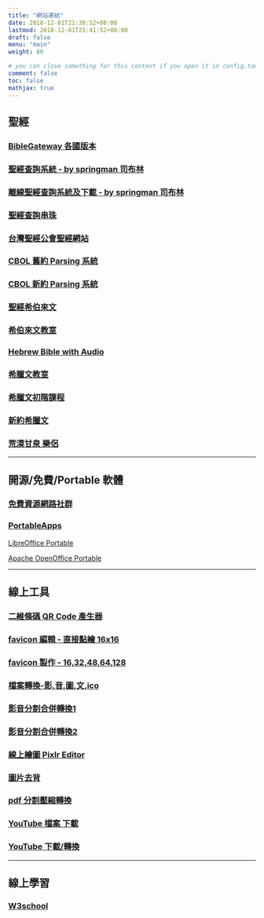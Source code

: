 ```yaml
---
title: "網站連結"
date: 2018-12-01T21:38:52+08:00
lastmod: 2018-12-01T21:41:52+08:00
draft: false
menu: "main"
weight: 80

# you can close something for this content if you open it in config.toml.
comment: false
toc: false
mathjax: true
---
```


## 聖經

### <a href="https://www.biblegateway.com/" target="_blank">BibleGateway 各國版本</a>

### <a href="/OfflineBible076/index.html" target="_blank">聖經查詢系統 - by springman 司布林</a>

### <a href="http://springbible.fhl.net/OfflineBible/offline.html" target="_blank">離線聖經查詢系統及下載 - by springman 司布林</a>

### <a href="https://thingclear.com/Bible/vol.php?_Lng=B5" target="_blank">聖經查詢串珠</a>

### <a href="http://cb.fhl.net/" target="_blank">台灣聖經公會聖經網站</a>

### <a href="http://a2z.fhl.net/php/parsing.php?engs=Gen&chap=1&sec=1" target="_blank">CBOL 舊約 Parsing 系統</a>

### <a href="https://bible.fhl.net/new/fhlwhparsing.php?engs=Matt&chap=1&sec=1" target="_blank">CBOL 新約 Parsing 系統</a>

### <a href="http://www.chioulaoshi.org/BH/index.html" target="_blank">聖經希伯來文</a>

### <a href="http://hebrew.fhl.net/" target="_blank">希伯來文教室</a>

### <a href="http://bible.ort.org/intro1.asp?lang=1" target="_blank">Hebrew Bible with Audio</a>

### <a href="http://a2z.fhl.net/bible/greek/greek.html" target="_blank">希臘文教室</a>

### <a href="http://www.belovedhome.org/greekcourse.htm" target="_blank">希臘文初階課程</a>

### <a href="http://www.chioulaoshi.org/BGreek/index.html" target="_blank">新約希臘文</a>

### <a href="http://www.hymncompanions.org/index2.php" target="_blank">荒漠甘泉  樂侶</a>

---

## 開源/免費/Portable 軟體

### <a href="https://free.com.tw/" target="_blank">免費資源網路社群</a>

### <a href="https://portableapps.com/zh-tw" target="_blank">PortableApps</a>

<a href="https://portableapps.com/apps/office/libreoffice_portable" target="_blank">LibreOffice Portable</a>

<a href="https://portableapps.com/apps/office/openoffice_portable" target="_blank">Apache OpenOffice Portable</a>

---

## 線上工具

### <a href="https://qr.ioi.tw/zh/" target="_blank">二維條碼 QR Code 產生器</a>

### <a href="https://www.favicon.cc/" target="_blank">favicon 編輯 - 直接點繪 16x16</a>

### <a href="http://tw.faviconico.org/" target="_blank">favicon 製作 - 16,32,48,64,128</a>

### <a href="https://www.aconvert.com/tw/" target="_blank">檔案轉換-影,音,圖,文,ico</a>

### <a href="https://mergeaudio.online/" target="_blank">影音分割合併轉換1</a>

### <a href="https://mp3cut.net/tw/" target="_blank">影音分割合併轉換2</a>  

### <a href="https://pixlr.com/editor/" target="_blank">線上繪圖 Pixlr Editor</a>

### <a href="http://www.aigei.com/bgremover" target="_blank">圖片去背</a>

### <a href="https://pdf.io/tw/" target="_blank">pdf 分割壓縮轉換</a>

### <a href="http://kej.tw/flvretriever/" target="_blank">YouTube 檔案 下載</a>

### <a href="https://www.onlinevideoconverter.com/zh/youtube-converter" target="_blank">YouTube 下載/轉換</a>

---

## 線上學習

### <a href="http://www.w3school.com.cn/" target="_blank">W3school</a>